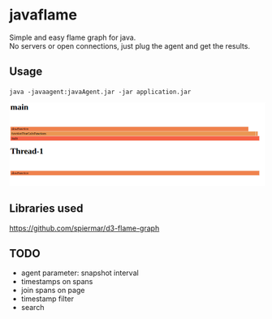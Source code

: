 # javaflame

Simple and easy flame graph for java.  
No servers or open connections, just plug the agent and get the results.

## Usage

`java -javaagent:javaAgent.jar -jar application.jar`  

![flamegraph](https://github.com/beothorn/javaflame/blob/main/screenshot.png?raw=true)


## Libraries used

https://github.com/spiermar/d3-flame-graph

## TODO

- agent parameter: snapshot interval
- timestamps on spans
- join spans on page
- timestamp filter
- search
